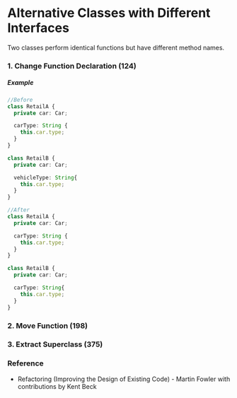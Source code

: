 # Alternative Classes with Different Interfaces
Two classes perform identical functions but have different method names.

### 1. Change Function Declaration (124)
##### Example
```typescript
//Before
class RetailA {
  private car: Car;

  carType: String {
    this.car.type;
  }
}

class RetailB {
  private car: Car;

  vehicleType: String{
    this.car.type;
  }
}

//After
class RetailA {
  private car: Car;

  carType: String {
    this.car.type;
  }
}

class RetailB {
  private car: Car;

  carType: String{
    this.car.type;
  }
}
```

### 2. Move Function (198)

### 3. Extract Superclass (375)

### Reference
- Refactoring (Improving the Design of Existing Code) - Martin Fowler with contributions by Kent Beck
